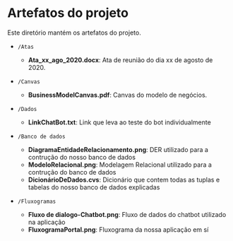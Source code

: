 # Artefatos do projeto

Este diretório mantém os artefatos do projeto. 

* `/Atas`
	* **Ata_xx_ago_2020.docx**: Ata de reunião do dia xx de agosto de 2020.

* `/Canvas`
	* **BusinessModelCanvas.pdf**: Canvas do modelo de negócios.

* `/Dados`
	* **LinkChatBot.txt**: Link que leva ao teste do bot individualmente

* `/Banco de dados`
	* **DiagramaEntidadeRelacionamento.png**: DER utilizado para a contrução do nosso banco de dados
	* **ModeloRelacional.png**: Modelagem Relacional utilizado para a contrução do banco de dados
	* **DicionárioDeDados.cvs**: Dicionário que contem todas as tuplas e tabelas do nosso banco de dados explicadas

* `/Fluxogramas`
	* **Fluxo de dialogo-Chatbot.png**: Fluxo de dados do chatbot utilizado na aplicação
	* **FluxogramaPortal.png**: Fluxograma da nossa aplicação em sí 	
